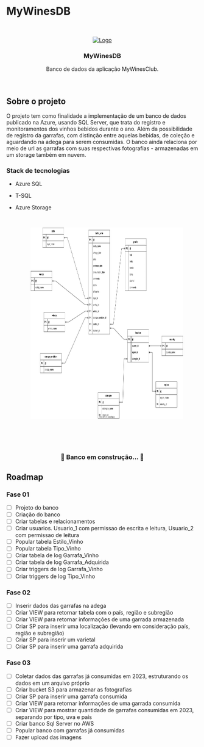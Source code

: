 # MyWinesDB


<!-- PROJECT LOGO -->
<br />
<p align="center">
  <a href="https://github.com/tiagoASF/BudgetAppAPI">
    <img
src="https://user-images.githubusercontent.com/37958485/229240973-bffc65ff-86c0-4e20-8da8-dfa2a06ac587.png" alt="Logo" width="440" height="250">
  </a>

  <h3 align="center">MyWinesDB</h3>

  <p align="center">
    Banco de dados da aplicação MyWinesClub.
    <br />
	<br />
	<br />
	

	
<!-- ABOUT THE PROJECT -->
## Sobre o projeto

<!--[![Product Name Screen Shot][product-screenshot]](https://example.com)-->

O projeto tem como finalidade a implementação de um banco de dados publicado na Azure, usando SQL Server, que trata do registro e monitoramentos dos vinhos bebidos durante o ano. Além da possibilidade de registro da garrafas, com distinção entre aquelas bebidas, de coleção e aguardando na adega para serem consumidas. O banco ainda relaciona por meio de url as garrafas com suas respectivas fotografias - armazenadas em um storage também em nuvem.


### Stack de tecnologias

* Azure SQL
* T-SQL
* Azure Storage

	<br />
	
	<figure style="align-items:center;">
		<img src="https://github.com/tiagoASF/mywinesDB/blob/main/docs/mywinesDB.svg" alt="Logo" width="700" height="500">
	</figure>

<br />
<br />
<br />
	
	
<h3 align="center"> 
	🚧  Banco em construção...  🚧
</h3>

<!-- ROADMAP -->
## Roadmap
### Fase 01
- [ ] Projeto do banco
- [ ] Criação do banco
- [ ] Criar tabelas e relacionamentos
- [ ] Criar usuarios. Usuario_1 com permissao de escrita e leitura, Usuario_2 com permissao de leitura  
- [ ] Popular tabela Estilo_Vinho
- [ ] Popular tabela Tipo_Vinho
- [ ] Criar tabela de log Garrafa_Vinho 
- [ ] Criar tabela de log Garrafa_Adquirida
- [ ] Criar triggers de log Garrafa_Vinho 
- [ ] Criar triggers de log Tipo_Vinho 

### Fase 02
- [ ] Inserir dados das garrafas na adega
- [ ] Criar VIEW para retornar tabela com o país, região e subregião
- [ ] Criar VIEW para retornar informações de uma garrada armazenada
- [ ] Criar SP para inserir uma localização (levando em consideração país, região e subregião)
- [ ] Criar SP para inserir um varietal
- [ ] Criar SP para inserir uma garrafa adquirida

### Fase 03
- [ ] Coletar dados das garrafas já consumidas em 2023, estruturando os dados em um arquivo próprio
- [ ] Criar bucket S3 para armazenar as fotografias
- [ ] Criar SP para inserir uma garrafa consumida
- [ ] Criar VIEW para retornar informações de uma garrada consumida
- [ ] Criar VIEW para mostrar quantidade de garrafas consumidas em 2023, separando por tipo, uva e país
- [ ] Criar banco Sql Server no AWS
- [ ] Popular banco com garrafas já consumidas
- [ ] Fazer upload das imagens
